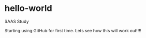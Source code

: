 # hello-world
SAAS Study

Starting using GitHub for first time. Lets see how this will work out!!!!
